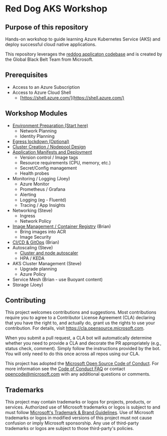 # Red Dog AKS Workshop

## Purpose of this repository

Hands-on workshop to guide learning Azure Kubernetes Service (AKS) and deploy successful cloud native applications.

This repository leverages the [reddog applicaton codebase](https://github.com/Azure/reddog-code) and is created by the Global Black Belt Team from Microsoft.

## Prerequisites

* Access to an Azure Subscription
* Access to Azure Cloud Shell
  * [https://shell.azure.com/](https://shell.azure.com/)

## Workshop Modules

* [Environment Preparation (Start here)](./docs/environment-prep.md)
    * Network Planning
    * Identity Planning
* [Egress lockdown (Optional)](./docs/egress-lockdown.md)
* [Cluster Creation / Nodepool Design](./docs/cluster-creation.md)
* [Application Manifests and Deployment](./docs/app-deployment.md)
    * Version control / Image tags
    * Resource requirements (CPU, memory, etc.)
    * Secret/Config management
    * Health probes
* Monitoring / Logging (Joey)
    * Azure Monitor
    * Prometheus / Grafana
    * Alerting
    * Logging (eg - Fluentd)
    * Tracing / App Insights   
* Networking (Steve)
    * Ingress
    * Network Policy 
* [Image Management / Container Registry](./docs/container-registry.md) (Brian)
    * Bring images into ACR 
    * Image Security
* [CI/CD & GitOps](./docs/cicd-gitops.md) (Brian)
* Autoscaling (Steve)
    * [Cluster and node autoscaler](./docs/autoscaling-setup.md)
    * HPA / KEDA
* AKS Cluster Management (Steve)
    * Upgrade planning
    * Azure Policy
* Service Mesh (Brian - use Buoyant content)
* Storage (Joey)



## Contributing

This project welcomes contributions and suggestions.  Most contributions require you to agree to a
Contributor License Agreement (CLA) declaring that you have the right to, and actually do, grant us
the rights to use your contribution. For details, visit https://cla.opensource.microsoft.com.

When you submit a pull request, a CLA bot will automatically determine whether you need to provide
a CLA and decorate the PR appropriately (e.g., status check, comment). Simply follow the instructions
provided by the bot. You will only need to do this once across all repos using our CLA.

This project has adopted the [Microsoft Open Source Code of Conduct](https://opensource.microsoft.com/codeofconduct/).
For more information see the [Code of Conduct FAQ](https://opensource.microsoft.com/codeofconduct/faq/) or
contact [opencode@microsoft.com](mailto:opencode@microsoft.com) with any additional questions or comments.

## Trademarks

This project may contain trademarks or logos for projects, products, or services. Authorized use of Microsoft 
trademarks or logos is subject to and must follow 
[Microsoft's Trademark & Brand Guidelines](https://www.microsoft.com/en-us/legal/intellectualproperty/trademarks/usage/general).
Use of Microsoft trademarks or logos in modified versions of this project must not cause confusion or imply Microsoft sponsorship.
Any use of third-party trademarks or logos are subject to those third-party's policies.
